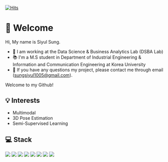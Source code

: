 [![Hits](https://hits.seeyoufarm.com/api/count/incr/badge.svg?url=https%3A%2F%2Fgithub.com%2Fsungsiyul&count_bg=%2379C83D&title_bg=%23555555&icon=&icon_color=%23E7E7E7&title=hits&edge_flat=false)](https://hits.seeyoufarm.com)

# 👋 Welcome
Hi, My name is Siyul Sung.
- 💼 I am working at the Data Science & Business Analytics Lab (DSBA Lab)
- 📚 I'm a M.S student in Department of Industrial Engineering & Information and Communication Engineering at Korea University
- 📧 If you have any questions my project, please contact me through email (sungsiyul1005@gmail.com).

Welcome to my Github!

## 💡 Interests
- Multimodal
- 3D Pose Estimation
- Semi-Supervised Learning

## 💻 Stack
<img src="https://img.shields.io/badge/Linux-4700A5?style=flat-square&logo=linux&logoColor=white"/> <img src="https://img.shields.io/badge/Python-3776AB?style=flat-square&logo=python&logoColor=white"/> <img src="https://img.shields.io/badge/C++-00599C?style=flat-square&logo=cplusplus&logoColor=white"/>
<img src="https://img.shields.io/badge/Tensorflow-FF6F00?style=flat-square&logo=tensorflow&logoColor=white"/> <img src="https://img.shields.io/badge/Pytorch-EE4C2C?style=flat-square&logo=pytorch&logoColor=white"/> <img src="https://img.shields.io/badge/Azure-0078D4?style=flat-square&logo=microsoftazure&logoColor=white"/> <img src="https://img.shields.io/badge/Flask-000000?style=flat-square&logo=flask&logoColor=white"/> <img src="https://img.shields.io/badge/Fastapi-009688?style=flat-square&logo=fastapi&logoColor=white"/> 

